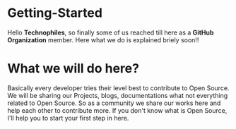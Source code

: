 # Getting-Started

Hello **Technophiles**, so finally some of us reached till here as a **GitHub Organization** member. Here what we do is explained briely soon!!


# What we will do here?
Basically every developer tries their level best to contribute to Open Source. We will be sharing our Projects, blogs, documentations what not everything related to Open Source.
So as a community we share our works here and help each other to contribute more. If you don't know what is Open Source, I'll help you to start your first step in here.
